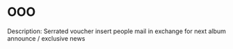 # OOO

Description: Serrated voucher insert people mail in exchange for next album announce / exclusive news